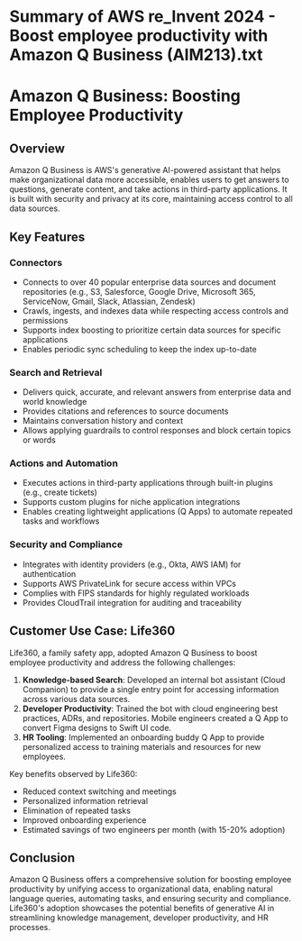 # Summary of AWS re_Invent 2024 - Boost employee productivity with Amazon Q Business (AIM213).txt

# Amazon Q Business: Boosting Employee Productivity

## Overview

Amazon Q Business is AWS's generative AI-powered assistant that helps make organizational data more accessible, enables users to get answers to questions, generate content, and take actions in third-party applications. It is built with security and privacy at its core, maintaining access control to all data sources.

## Key Features

### Connectors

- Connects to over 40 popular enterprise data sources and document repositories (e.g., S3, Salesforce, Google Drive, Microsoft 365, ServiceNow, Gmail, Slack, Atlassian, Zendesk)
- Crawls, ingests, and indexes data while respecting access controls and permissions
- Supports index boosting to prioritize certain data sources for specific applications
- Enables periodic sync scheduling to keep the index up-to-date

### Search and Retrieval

- Delivers quick, accurate, and relevant answers from enterprise data and world knowledge
- Provides citations and references to source documents
- Maintains conversation history and context
- Allows applying guardrails to control responses and block certain topics or words

### Actions and Automation

- Executes actions in third-party applications through built-in plugins (e.g., create tickets)
- Supports custom plugins for niche application integrations
- Enables creating lightweight applications (Q Apps) to automate repeated tasks and workflows

### Security and Compliance

- Integrates with identity providers (e.g., Okta, AWS IAM) for authentication
- Supports AWS PrivateLink for secure access within VPCs
- Complies with FIPS standards for highly regulated workloads
- Provides CloudTrail integration for auditing and traceability

## Customer Use Case: Life360

Life360, a family safety app, adopted Amazon Q Business to boost employee productivity and address the following challenges:

1. **Knowledge-based Search**: Developed an internal bot assistant (Cloud Companion) to provide a single entry point for accessing information across various data sources.
2. **Developer Productivity**: Trained the bot with cloud engineering best practices, ADRs, and repositories. Mobile engineers created a Q App to convert Figma designs to Swift UI code.
3. **HR Tooling**: Implemented an onboarding buddy Q App to provide personalized access to training materials and resources for new employees.

Key benefits observed by Life360:

- Reduced context switching and meetings
- Personalized information retrieval
- Elimination of repeated tasks
- Improved onboarding experience
- Estimated savings of two engineers per month (with 15-20% adoption)

## Conclusion

Amazon Q Business offers a comprehensive solution for boosting employee productivity by unifying access to organizational data, enabling natural language queries, automating tasks, and ensuring security and compliance. Life360's adoption showcases the potential benefits of generative AI in streamlining knowledge management, developer productivity, and HR processes.